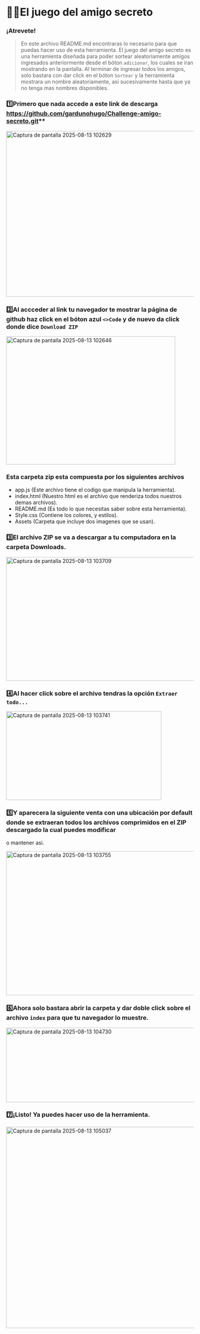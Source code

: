 # 🕵️‍♀️El juego del amigo secreto
### ¡Atrevete!

> En este archivo README.md encontraras lo necesario para que puedas
> hacer uso de esta herramienta.
  >El juego del amigo secreto es una herramienta diseñada para poder sortear aleatoriamente amigos ingresados anteriormente desde el bóton `adicionar`,
  > los cuales se iran mostrando en la pantalla. Al terminar de ingresar todos los amigos, solo bastara con dar click en el bóton `Sortear` y la herramienta
  >mostrara un nombre aleatoriamente, asi sucesivamente hasta que ya no tenga mas nombres disponibles.   

### 1️⃣Primero que nada accede a este link de descarga https://github.com/gardunohugo/Challenge-amigo-secreto.git**

<img width="850" height="445" alt="Captura de pantalla 2025-08-13 102629" src="https://github.com/user-attachments/assets/3a86c88f-b0e5-46b2-b333-3ee301b82113" />

### 2️⃣Al accceder al link tu navegador te mostrar la página de github haz click en el bóton azul `<>Code` y de nuevo da click donde dice `Download ZIP`

<img width="454" height="344" alt="Captura de pantalla 2025-08-13 102646" src="https://github.com/user-attachments/assets/1a5c3a28-9af9-4c82-8f8b-f4db0909bbf2" />


### Esta carpeta zip esta compuesta por los siguientes archivos
+ app.js (Este archivo tiene el codigo que manipula la herramienta).
+ index.html (Nuestro html es el archivo que renderiza todos nuestros demas archivos).
+ README.md (Es todo lo que necesitas saber sobre esta herramienta).
+ Style.css (Contiene los colores, y estilos).
+ Assets (Carpeta que incluye dos imagenes que se usan).

### 3️⃣El archivo ZIP se va a descargar a tu computadora en la carpeta Downloads.

<img width="668" height="332" alt="Captura de pantalla 2025-08-13 103709" src="https://github.com/user-attachments/assets/3e5ede9e-fd5d-4641-9187-21fd4b6ae4b9" />

### 4️⃣Al hacer click sobre el archivo tendras la opción `Extraer todo...`

<img width="417" height="238" alt="Captura de pantalla 2025-08-13 103741" src="https://github.com/user-attachments/assets/987ee90c-854f-4213-af9b-fd1e6ca92db0" />

### 5️⃣Y aparecera la siguiente venta con una ubicación por default donde se extraeran todos los archivos comprimidos en el ZIP descargado la cual puedes modificar
o mantener asi.

<img width="596" height="387" alt="Captura de pantalla 2025-08-13 103755" src="https://github.com/user-attachments/assets/c75403fc-0781-43bf-aa80-e276b060dee2" />

### 6️⃣Ahora solo bastara abrir la carpeta y dar doble click sobre el archivo `index` para que tu navegador lo muestre.

<img width="584" height="200" alt="Captura de pantalla 2025-08-13 104730" src="https://github.com/user-attachments/assets/9dc637fd-33b8-4964-a0b5-9eb6341ce955" />

### 7️⃣¡Listo! Ya puedes hacer uso de la herramienta.

<img width="960" height="540" alt="Captura de pantalla 2025-08-13 105037" src="https://github.com/user-attachments/assets/624e61d2-a29b-4b84-b7b0-8ded6c0b3752" />
